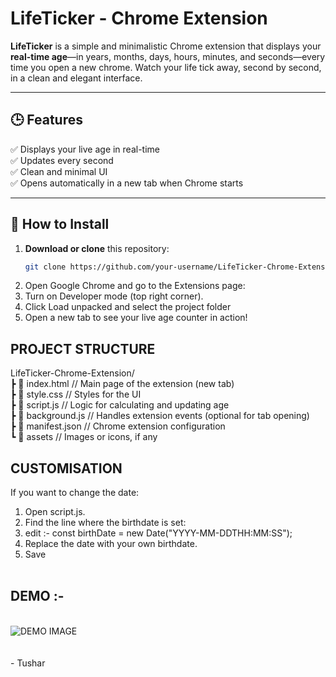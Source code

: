 
# LifeTicker - Chrome Extension

**LifeTicker** is a simple and minimalistic Chrome extension that displays your **real-time age**—in years, months, days, hours, minutes, and seconds—every time you open a new chrome. Watch your life tick away, second by second, in a clean and elegant interface.

---

## 🕒 Features

✅ Displays your live age in real-time  
✅ Updates every second  
✅ Clean and minimal UI  
✅ Opens automatically in a new tab when Chrome starts  

---

## 🚀 How to Install

1. **Download or clone** this repository:
   ```bash
   git clone https://github.com/your-username/LifeTicker-Chrome-Extension.git
2. Open Google Chrome and go to the Extensions page:
3. Turn on Developer mode (top right corner).
4. Click Load unpacked and select the project folder
5. Open a new tab to see your live age counter in action!


<h2> PROJECT STRUCTURE </h2>
LifeTicker-Chrome-Extension/<br>
 ┣ 📄 index.html          // Main page of the extension (new tab)<br>
 ┣ 📄 style.css           // Styles for the UI<br>
 ┣ 📄 script.js           // Logic for calculating and updating age<br>
 ┣ 📄 background.js       // Handles extension events (optional for tab opening)<br>
 ┣ 📄 manifest.json       // Chrome extension configuration<br>
 ┗ 📁 assets              // Images or icons, if any<br>

<h2> CUSTOMISATION </h2>
If you want to change the date:

1. Open script.js.
2. Find the line where the birthdate is set:
3. edit :- const birthDate = new Date("YYYY-MM-DDTHH:MM:SS");
4. Replace the date with your own birthdate.
5. Save
<br><br>

<h2> DEMO :- </h2>
<br>
<img src="/assests/image.png" alt="DEMO IMAGE">
<br><br><br>
- Tushar
